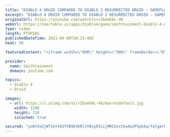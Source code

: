 ```yaml
---
title: "DIABLO 4 DRUID COMPARED TO DIABLO 2 RESURRECTED DRUID - GAMEPLAY/SKILLS - EVERYTHING YOU SHOULD KNOW"
excerpt: "DIABLO 4 DRUID COMPARED TO DIABLO 2 RESURRECTED DRUID - GAMEPLAY/SKILLS - EVERYTHING YOU SHOULD KNOW Diablo 4's Druid takes a lot ..."
originalUrl: https://youtube.com/watch?v=rZbomhAL-48
webUrl: https://smartable.ai/apps/diablo4/game/smithtainment-diablo-4-druid-compared-to-diablo-2-resurrected-druid-gameplayskills-everything-you-should-know/
type: video
length: PT5M18S
publishedDateTime: 2021-04-08T20:15:48Z
heat: 50

featuredContent: "<iframe width=\"800\" height=\"500\" frameborder=\"0\" src=\"https://www.youtube.com/embed/rZbomhAL-48\" allow=\"accelerometer; autoplay; encrypted-media; gyroscope; picture-in-picture\" allowfullscreen></iframe>"

provider:
  name: Smithtainment
  domain: youtube.com

topics:
  - Diablo 4
  - Druid

images:
  - url: https://i.ytimg.com/vi/rZbomhAL-48/maxresdefault.jpg
    width: 1280
    height: 720
    isCached: true

secured: "yo6YXa3jW71X+YA3TVB9836RlJY8zyR3iijMRCUscCkw4a3PSpkAa/falgarLGof+eWoykIB8A//uZohzqwL3KlsrwWUAkPyIbB44FjQ6yL/5b35wUvUdMDYZyc3Rk34p7ym7pOvupK2ROQAslKMCPOz1ZXs4cD0g/mkL46BifapfOXFGc3dYAN4umgM/R6bbnS/jErJIbpdR4VOpuRV/P3oRwr6TabIOpAIz1J48OXItskTasvlj1MPrKBkyOkfRm2n5ciJqFGLh9DMrlkY2wfpmFZsOA35JFRe/FbIi57K9dNPfwAmkY/wprKKhMXSlqqL3Y3N3L/Xia0OBOC1VicM1l1KPAZP8+MQ1/xtprhtbTUcjInYoQOff8cvJsI88OYcWbs1ev07fWoG/fziHWMEMD9Ffe3KVf61C0O9RDo=;IAAH/mZG8JUffQydBbvnww=="
---
```


